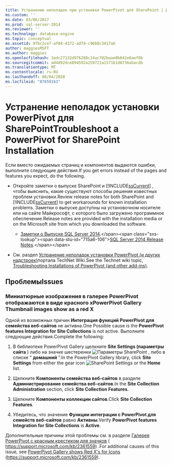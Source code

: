 ```yaml
---
title: Устранение неполадок при установке PowerPivot для SharePoint | Документация Майкрософт
ms.custom: ''
ms.date: 03/06/2017
ms.prod: sql-server-2014
ms.reviewer: ''
ms.technology: database-engine
ms.topic: conceptual
ms.assetid: 97bc2ce7-af04-4372-ad79-c96b8c3417ab
author: maggiesMSFT
ms.author: maggies
ms.openlocfilehash: 3adc27132d976288c14ac702baae0b842e8aef0b
ms.sourcegitcommit: ad4d92dce894592a259721a1571b1d8736abacdb
ms.translationtype: MT
ms.contentlocale: ru-RU
ms.lasthandoff: 08/04/2020
ms.locfileid: "87659163"
---
```

# <a name="troubleshoot-a-powerpivot-for-sharepoint-installation"></a><span data-ttu-id="715a6-102">Устранение неполадок установки PowerPivot для SharePoint</span><span class="sxs-lookup"><span data-stu-id="715a6-102">Troubleshoot a PowerPivot for SharePoint Installation</span></span>
  <span data-ttu-id="715a6-103">Если вместо ожидаемых страниц и компонентов выдаются ошибки, выполните следующие действия.</span><span class="sxs-lookup"><span data-stu-id="715a6-103">If you get errors instead of the pages and features you expect, do the following.</span></span>  
  
-   <span data-ttu-id="715a6-104">Откройте заметки о выпуске SharePoint и [!INCLUDE[ssCurrent](../../includes/sscurrent-md.md)] , чтобы выяснить, какие существуют способы решения известных проблем установки.</span><span class="sxs-lookup"><span data-stu-id="715a6-104">Review release notes for both SharePoint and [!INCLUDE[ssCurrent](../../includes/sscurrent-md.md)] to get workarounds for known installation problems.</span></span> <span data-ttu-id="715a6-105">Заметки о выпуске доступны на установочном носителе или на сайте Майкрософт, с которого было загружено программное обеспечение.</span><span class="sxs-lookup"><span data-stu-id="715a6-105">Release notes are provided with the installation media or on the Microsoft site from which you downloaded the software.</span></span>  
  
    -   <span data-ttu-id="715a6-106">[Заметки о Выпуске SQL Server 2014](https://technet.microsoft.com/library/dn169381\(v=sql.15\).aspx).</span><span class="sxs-lookup"><span data-stu-id="715a6-106">[SQL Server 2014 Release Notes](https://technet.microsoft.com/library/dn169381\(v=sql.15\).aspx).</span></span>  
  
-   <span data-ttu-id="715a6-107">См. раздел [Устранение неполадок установки PowerPivot (и других надстроек)](https://social.technet.microsoft.com/wiki/contents/articles/13737.troubleshooting-installations-of-powerpivot-and-other-add-ins.aspx)портала TechNet Wiki.</span><span class="sxs-lookup"><span data-stu-id="715a6-107">See the Technet wiki topic, [Troubleshooting Installations of PowerPivot (and other add-ins)](https://social.technet.microsoft.com/wiki/contents/articles/13737.troubleshooting-installations-of-powerpivot-and-other-add-ins.aspx).</span></span>  
  
## <a name="issues"></a><span data-ttu-id="715a6-108">Проблемы</span><span class="sxs-lookup"><span data-stu-id="715a6-108">Issues</span></span>  
  
### <a name="powerpivot-gallery-thumbnail-images-show-as-a-red-x"></a><span data-ttu-id="715a6-109">Миниатюрные изображения в галерее PowerPivot отображаются в виде красного x</span><span class="sxs-lookup"><span data-stu-id="715a6-109">PowerPivot Gallery Thumbnail images show as a red X</span></span>  
 <span data-ttu-id="715a6-110">Одной из возможных причин **Интеграция функций PowerPivot для семейства веб-сайтов** не активна.</span><span class="sxs-lookup"><span data-stu-id="715a6-110">One Possible cause is the **PowerPivot features Integration for Site Collections** is not active.</span></span> <span data-ttu-id="715a6-111">Выполните следующие действия.</span><span class="sxs-lookup"><span data-stu-id="715a6-111">Complete the following:</span></span>  
  
1.  <span data-ttu-id="715a6-112">В библиотеке PowerPivot Gallery щелкните **Site Settings (параметры сайта** ) либо на значке шестеренки ![Параметры SharePoint](https://docs.microsoft.com/analysis-services/analysis-services/media/as-sharepoint2013-settings-gear.gif "Параметры SharePoint") , либо в списке " **домашний** ".</span><span class="sxs-lookup"><span data-stu-id="715a6-112">In the PowerPivot Gallery library, click **Site Settings** from either the gear icon ![SharePoint Settings](https://docs.microsoft.com/analysis-services/analysis-services/media/as-sharepoint2013-settings-gear.gif "SharePoint Settings") or the **Home** list.</span></span>  
  
2.  <span data-ttu-id="715a6-113">Щелкните **Компоненты семейства веб-сайтов** в разделе **Администрирование семейства веб-сайтов**.</span><span class="sxs-lookup"><span data-stu-id="715a6-113">In the **Site Collection Administration** section, click **Site Collection Features**.</span></span>  
  
3.  <span data-ttu-id="715a6-114">Щелкните **Компоненты коллекции сайтов**.</span><span class="sxs-lookup"><span data-stu-id="715a6-114">Click **Site Collection Features**.</span></span>  
  
4.  <span data-ttu-id="715a6-115">Убедитесь, что значение **Функции интеграции с PowerPivot для семейств веб-сайтов** равно **Активны**.</span><span class="sxs-lookup"><span data-stu-id="715a6-115">Verify **PowerPivot features Integration for Site Collections** is **Active**.</span></span>  
  
 <span data-ttu-id="715a6-116">Дополнительные причины этой проблемы см. в разделе [Галерея PowerPivot с красным крестиком для значков](https://support.microsoft.com/kb/2361559) ( https://support.microsoft.com/kb/2361559) .</span><span class="sxs-lookup"><span data-stu-id="715a6-116">For additional causes of this issue, see [PowerPivot Gallery shows Red X's for Icons](https://support.microsoft.com/kb/2361559) (https://support.microsoft.com/kb/2361559).</span></span>  
  
  
